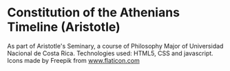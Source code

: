 # Constitution of the Athenians Timeline (Aristotle)

As part of Aristotle's Seminary, a course of Philosophy Major of Universidad Nacional de Costa Rica. 
Technologies used: HTML5, CSS and javascript. 
Icons made by Freepik from www.flaticon.com
 
 
